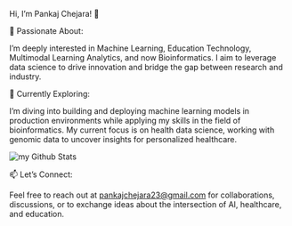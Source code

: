Hi, I’m Pankaj Chejara! 👋

🚀 Passionate About:

I’m deeply interested in Machine Learning, Education Technology, Multimodal Learning Analytics, and now Bioinformatics. I aim to leverage data science to drive innovation and bridge the gap between research and industry.

🌱 Currently Exploring:

I’m diving into building and deploying machine learning models in production environments while applying my skills in the field of bioinformatics. My current focus is on health data science, working with genomic data to uncover insights for personalized healthcare.

<img align="center" src="https://github-readme-stats.vercel.app/api?username=pankajchejara23&include_all_commits=true&count_private=true&show_icons=true&line_height=20&title_color=2B5BBD&icon_color=1124BB&text_color=A1A1A1&bg_color=0,000000,130F40" alt="my Github Stats"/>

📫 Let’s Connect:

Feel free to reach out at pankajchejara23@gmail.com for collaborations, discussions, or to exchange ideas about the intersection of AI, healthcare, and education.
